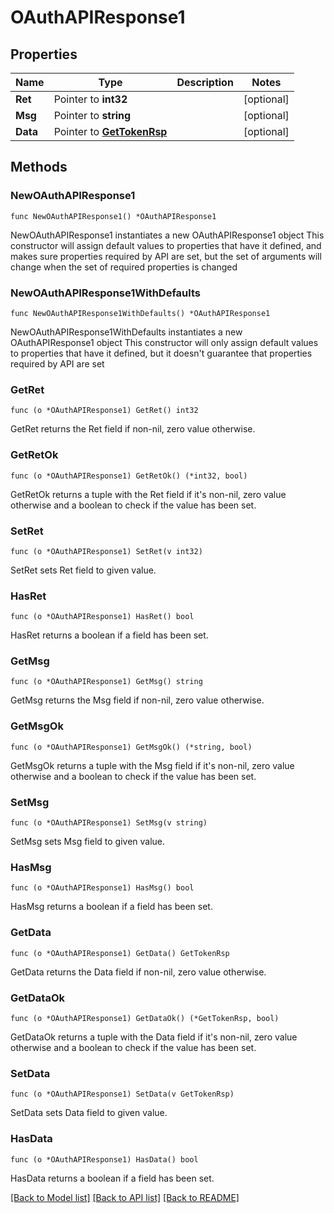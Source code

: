 # OAuthAPIResponse1

## Properties

Name | Type | Description | Notes
------------ | ------------- | ------------- | -------------
**Ret** | Pointer to **int32** |  | [optional] 
**Msg** | Pointer to **string** |  | [optional] 
**Data** | Pointer to [**GetTokenRsp**](GetTokenRsp.md) |  | [optional] 

## Methods

### NewOAuthAPIResponse1

`func NewOAuthAPIResponse1() *OAuthAPIResponse1`

NewOAuthAPIResponse1 instantiates a new OAuthAPIResponse1 object
This constructor will assign default values to properties that have it defined,
and makes sure properties required by API are set, but the set of arguments
will change when the set of required properties is changed

### NewOAuthAPIResponse1WithDefaults

`func NewOAuthAPIResponse1WithDefaults() *OAuthAPIResponse1`

NewOAuthAPIResponse1WithDefaults instantiates a new OAuthAPIResponse1 object
This constructor will only assign default values to properties that have it defined,
but it doesn't guarantee that properties required by API are set

### GetRet

`func (o *OAuthAPIResponse1) GetRet() int32`

GetRet returns the Ret field if non-nil, zero value otherwise.

### GetRetOk

`func (o *OAuthAPIResponse1) GetRetOk() (*int32, bool)`

GetRetOk returns a tuple with the Ret field if it's non-nil, zero value otherwise
and a boolean to check if the value has been set.

### SetRet

`func (o *OAuthAPIResponse1) SetRet(v int32)`

SetRet sets Ret field to given value.

### HasRet

`func (o *OAuthAPIResponse1) HasRet() bool`

HasRet returns a boolean if a field has been set.

### GetMsg

`func (o *OAuthAPIResponse1) GetMsg() string`

GetMsg returns the Msg field if non-nil, zero value otherwise.

### GetMsgOk

`func (o *OAuthAPIResponse1) GetMsgOk() (*string, bool)`

GetMsgOk returns a tuple with the Msg field if it's non-nil, zero value otherwise
and a boolean to check if the value has been set.

### SetMsg

`func (o *OAuthAPIResponse1) SetMsg(v string)`

SetMsg sets Msg field to given value.

### HasMsg

`func (o *OAuthAPIResponse1) HasMsg() bool`

HasMsg returns a boolean if a field has been set.

### GetData

`func (o *OAuthAPIResponse1) GetData() GetTokenRsp`

GetData returns the Data field if non-nil, zero value otherwise.

### GetDataOk

`func (o *OAuthAPIResponse1) GetDataOk() (*GetTokenRsp, bool)`

GetDataOk returns a tuple with the Data field if it's non-nil, zero value otherwise
and a boolean to check if the value has been set.

### SetData

`func (o *OAuthAPIResponse1) SetData(v GetTokenRsp)`

SetData sets Data field to given value.

### HasData

`func (o *OAuthAPIResponse1) HasData() bool`

HasData returns a boolean if a field has been set.


[[Back to Model list]](../README.md#documentation-for-models) [[Back to API list]](../README.md#documentation-for-api-endpoints) [[Back to README]](../README.md)


